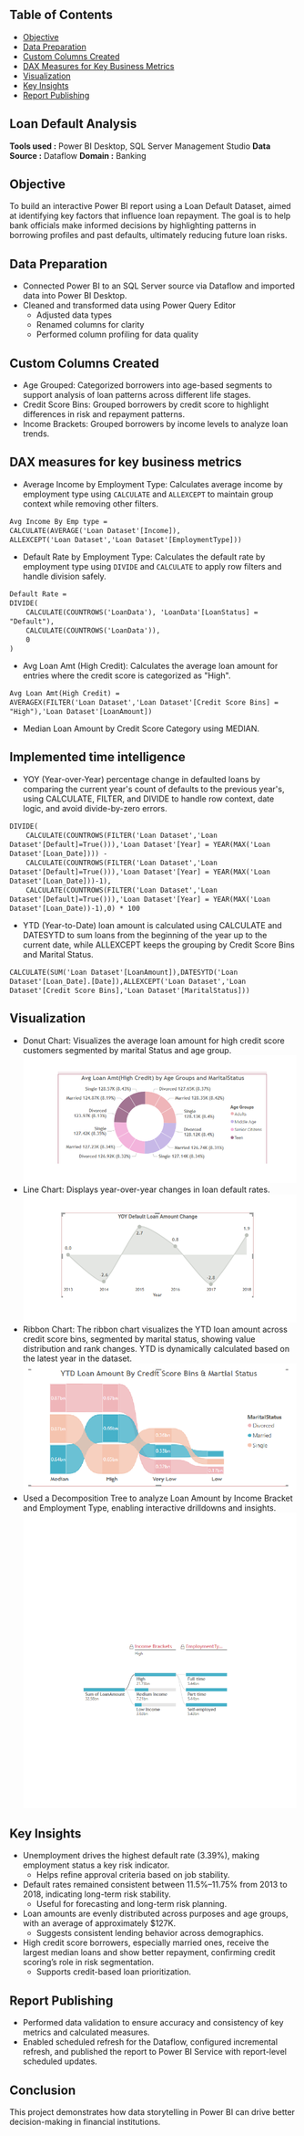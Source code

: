 ## Table of Contents
- [Objective](#objective)
- [Data Preparation](#data-preparation)
- [Custom Columns Created](#custom-columns-created)
- [DAX Measures for Key Business Metrics](#dax-measures-for-key-business-metrics)
- [Visualization](#visualization)
- [Key Insights](#key-insights)
- [Report Publishing](#report-publishing)
## Loan Default Analysis
**Tools used :** Power BI Desktop, SQL Server Management Studio
**Data Source :** Dataflow
**Domain :** Banking
## Objective
To build an interactive Power BI report using a Loan Default Dataset, aimed at identifying key factors that influence loan repayment. The goal is to help bank    officials make informed decisions by highlighting patterns in borrowing profiles and past defaults, ultimately reducing future loan risks.
## Data Preparation
- Connected Power BI to an SQL Server source via Dataflow and imported data into Power BI Desktop.
- Cleaned and transformed data using Power Query Editor
  - Adjusted data types
  - Renamed columns for clarity
  - Performed column profiling for data quality
## Custom Columns Created
- Age Grouped: Categorized borrowers into age-based segments to support analysis of loan patterns across different life stages.
- Credit Score Bins: Grouped borrowers by credit score to highlight differences in risk and repayment patterns.
- Income Brackets: Grouped borrowers by income levels to analyze loan trends.
## DAX measures for key business metrics
- Average Income by Employment Type: Calculates average income by employment type using `CALCULATE` and `ALLEXCEPT` to maintain group context    while removing other filters.
```dax
Avg Income By Emp type = 
CALCULATE(AVERAGE('Loan Dataset'[Income]),
ALLEXCEPT('Loan Dataset','Loan Dataset'[EmploymentType]))
```
- Default Rate by Employment Type: Calculates the default rate by employment type using `DIVIDE` and `CALCULATE` to apply row filters and        handle division safely.
```dax
Default Rate = 
DIVIDE(
    CALCULATE(COUNTROWS('LoanData'), 'LoanData'[LoanStatus] = "Default"),
    CALCULATE(COUNTROWS('LoanData')),
    0
)
``` 
- Avg Loan Amt (High Credit): Calculates the average loan amount for entries where the credit score is categorized as "High".
```
Avg Loan Amt(High Credit) = 
AVERAGEX(FILTER('Loan Dataset','Loan Dataset'[Credit Score Bins] = "High"),'Loan Dataset'[LoanAmount])
```
- Median Loan Amount by Credit Score Category using MEDIAN.
## Implemented time intelligence
- YOY (Year-over-Year) percentage change in defaulted loans by comparing the current year's count of defaults to the previous year's, using CALCULATE, FILTER, and   DIVIDE to handle row context, date logic, and avoid divide-by-zero errors.
```YOY Default Loan Change By Year = 
DIVIDE(
    CALCULATE(COUNTROWS(FILTER('Loan Dataset','Loan Dataset'[Default]=True())),'Loan Dataset'[Year] = YEAR(MAX('Loan Dataset'[Loan_Date]))) - 
    CALCULATE(COUNTROWS(FILTER('Loan Dataset','Loan Dataset'[Default]=True())),'Loan Dataset'[Year] = YEAR(MAX('Loan Dataset'[Loan_Date]))-1),
    CALCULATE(COUNTROWS(FILTER('Loan Dataset','Loan Dataset'[Default]=True())),'Loan Dataset'[Year] = YEAR(MAX('Loan Dataset'[Loan_Date))-1),0) * 100
```
- YTD (Year-to-Date) loan amount is calculated using CALCULATE and DATESYTD to sum loans from the beginning of the year up to the current date, while ALLEXCEPT keeps the grouping by Credit Score Bins and Marital Status.
```YTD Loan Amount By Credit Score Bins & Marital Status = 
CALCULATE(SUM('Loan Dataset'[LoanAmount]),DATESYTD('Loan Dataset'[Loan_Date].[Date]),ALLEXCEPT('Loan Dataset','Loan Dataset'[Credit Score Bins],'Loan Dataset'[MaritalStatus]))
```
## Visualization
- Donut Chart: Visualizes the average loan amount for high credit score customers segmented by marital Status and age group.
  ![Donutchart](Screenshots/Donutchart.png)
- Line Chart: Displays year-over-year changes in loan default rates.
  ![Linechart](Screenshots/Linechart.png)
- Ribbon Chart: The ribbon chart visualizes the YTD loan amount across credit score bins, segmented by marital status, showing value             distribution and rank changes. YTD is dynamically calculated based on the latest year in the dataset.
  ![Ribbon_chart](Screenshots/Ribbon_chart.png)
- Used a Decomposition Tree to analyze Loan Amount by Income Bracket and Employment Type, enabling interactive drilldowns and insights.
  ![Decomposition-tree](Screenshots/Decomposition-tree.png)
  
## Key Insights
- Unemployment drives the highest default rate (3.39%), making employment status a key risk indicator.
  - Helps refine approval criteria based on job stability.
- Default rates remained consistent between 11.5%–11.75% from 2013 to 2018, indicating long-term risk stability.
  - Useful for forecasting and long-term risk planning.
- Loan amounts are evenly distributed across purposes and age groups, with an average of approximately $127K.
  - Suggests consistent lending behavior across demographics. 
- High credit score borrowers, especially married ones, receive the largest median loans and show better repayment, confirming credit            scoring’s role in risk segmentation.
  - Supports credit-based loan prioritization. 
  
## Report Publishing
- Performed data validation to ensure accuracy and consistency of key metrics and calculated measures.
- Enabled scheduled refresh for the Dataflow, configured incremental refresh, and published the report to Power BI Service with report-level     scheduled updates.
## Conclusion
This project demonstrates how data storytelling in Power BI can drive better decision-making in financial institutions.
